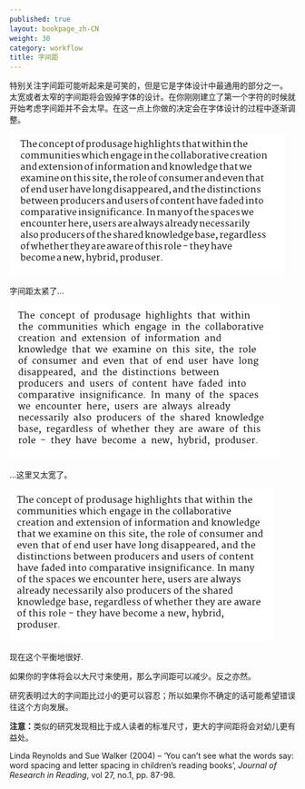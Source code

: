 ```yaml
---
published: true
layout: bookpage_zh-CN
weight: 30
category: workflow
title: 字间距
---
```


特别关注字间距可能听起来是可笑的，但是它是字体设计中最通用的部分之一。
太宽或者太窄的字间距将会毁掉字体的设计。在你刚刚建立了第一个字符的时候就开始考虑字间距并不会太早。在这一点上你做的决定会在字体设计的过程中逐渐调整。

<img src="../en-US/images/Screen%20Shot%202012-12-06%20at%204.51.42%20PM.png" alt height="251" width="486">

字间距太紧了&hellip;

<img src="../en-US/images/Screen%20Shot%202012-12-06%20at%204.51.16%20PM.png" alt height="273" width="474">

&hellip;这里又太宽了。

<img src="../en-US/images/Screen%20Shot%202012-12-06%20at%204.49.50%20PM.png" alt height="270" width="466">

现在这个平衡地很好.

如果你的字体将会以大尺寸来使用，那么字间距可以减少。反之亦然。

研究表明过大的字间距比过小的更可以容忍；所以如果你不确定的话可能希望错误往这个方向发展。

<div class="note"><p><b>注意：</b>类似的研究发现相比于成人读者的标准尺寸，更大的字间距将会对幼儿更有益处。</p>

<p>Linda Reynolds and Sue Walker (2004) &ndash; ‘You can’t see what the words say: word spacing and
letter spacing in children’s reading books’, <i>Journal of Research in Reading</i>, vol 27, no.1,
pp. 87-98.</p></div>